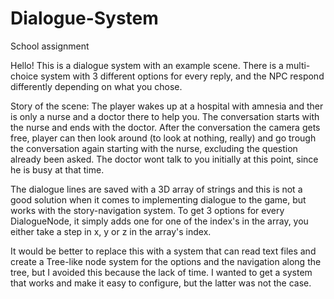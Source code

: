 # Dialogue-System
School assignment

Hello! This is a dialogue system with an example scene. There is a multi-choice system with 3 different options for every reply,
and the NPC respond differently depending on what you chose. 

Story of the scene:
The player wakes up at a hospital with amnesia and ther is only a nurse and a doctor there to help you. The conversation starts with the
nurse and ends with the doctor. After the conversation the camera gets free, player can then look around (to look at nothing, really)
and go trough the conversation again starting with the nurse, excluding the question already been asked. The doctor wont talk to you
initially at this point, since he is busy at that time.

The dialogue lines are saved with a 3D array of strings and this is not a good solution when it comes to implementing dialogue to the game, but 
works with the story-navigation system. To get 3 options for every DialogueNode, it simply adds one for one of the index's in the array, you
either take a step in x, y or z in the array's index.

It would be better to replace this with a system that can read text files and create a Tree-like node system for the options and the navigation
along the tree, but I avoided this because the lack of time. I wanted to get a system that works and make it easy to configure, but the latter 
was not the case.
